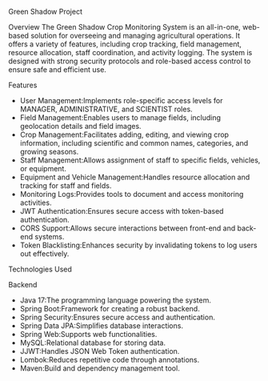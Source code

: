 Green Shadow Project  

Overview
The Green Shadow Crop Monitoring System is an all-in-one, web-based solution for overseeing and managing agricultural operations. It offers a variety of features, including crop tracking, field management, resource allocation, staff coordination, and activity logging. The system is designed with strong security protocols and role-based access control to ensure safe and efficient use.  

Features
- User Management:Implements role-specific access levels for MANAGER, ADMINISTRATIVE, and SCIENTIST roles.  
- Field Management:Enables users to manage fields, including geolocation details and field images.  
- Crop Management:Facilitates adding, editing, and viewing crop information, including scientific and common names, categories, and growing seasons.  
- Staff Management:Allows assignment of staff to specific fields, vehicles, or equipment.  
- Equipment and Vehicle Management:Handles resource allocation and tracking for staff and fields.  
- Monitoring Logs:Provides tools to document and access monitoring activities.  
- JWT Authentication:Ensures secure access with token-based authentication.  
- CORS Support:Allows secure interactions between front-end and back-end systems.  
- Token Blacklisting:Enhances security by invalidating tokens to log users out effectively.  

Technologies Used  

Backend  
- Java 17:The programming language powering the system.  
- Spring Boot:Framework for creating a robust backend.  
- Spring Security:Ensures secure access and authentication.  
- Spring Data JPA:Simplifies database interactions.  
- Spring Web:Supports web functionalities.  
- MySQL:Relational database for storing data.  
- JJWT:Handles JSON Web Token authentication.  
- Lombok:Reduces repetitive code through annotations.  
- Maven:Build and dependency management tool.  
